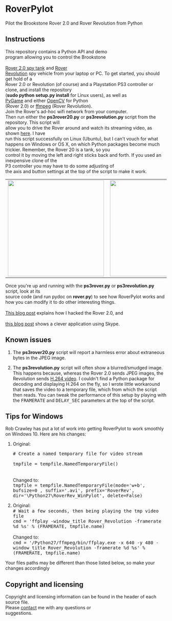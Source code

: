 RoverPylot
==========

Pilot the Brookstone Rover 2.0 and Rover Revolution from Python

<h2>Instructions</h2>	

This repository contains a Python API and demo	
program allowing you to control the Brookstone 	
<a href="http://www.amazon.com/Rover-2-0-App-Controlled-Wireless-Tank/dp/B0093285XK">	
Rover 2.0 spy tank</a> and <a	
href="http://www.amazon.com/Rover-Revolution-App-Controlled-Wireless-Vehicle/dp/B00GLVXM70/ref=sr_1_1?s=toys-and-games&ie=UTF8&qid=1421113202&sr=1-1&keywords=brookstone+rover+revolution">Rover	
Revolution</a> spy vehicle from your laptop or PC. To get started, you should	
get hold of a 	
Rover 2.0 or Revolution (of course) and a Playstation PS3 controller or clone, and install the repository	
(<b>sudo python setup.py install</b> for Linux users), as well as	
<a href="http://pygame.org/news.html">PyGame</a> and either <a href="http://opencv.org/">OpenCV</a> for Python	
(Rover 2.0) or <a href="https://www.ffmpeg.org/">ffmpeg</a> (Rover Revolution). 	
Join the Rover's ad-hoc wifi network from your computer.	
Then run either the <b>ps3rover20.py</b> or <b>ps3revolution.py</b> script from the repository.  This script will	
allow you to drive the Rover around and watch its streaming video, as shown	
<a href="http://www.youtube.com/watch?v=AsRleC1ediU">here</a>.  I have	
run this script successfully on Linux (Ubuntu),	
but I can't vouch for what happens on Windows or OS X, on which Python packages	
become much trickier. Remember, the Rover 20 is a tank, so you	
control it by moving the left and right sticks back and forth. If you used an inexpensive clone of the	
P3 controller you may have to do some adjusting of	
the axis and button settings at the top of the script to make it work.	



<table>	

<tr>	

<td><image height=300 align="left" src="rover20.png"></td>	

<td><image height=300 alignt="right" src="revolution.png"></td>	

</tr>	

</table>	



Once you're up and running with the <b>ps3rover.py</b> or  <b>ps3revolution.py</b> script, look at its 	
source code (and run pydoc on <b>rover.py</b>) to see how RoverPylot works and	
how you can modify it to do other interesting things.	
<a href="http://isgroupblog.blogspot.com/2013/09/how-i-hacked-brookstone-rover-20.html">	
This blog post</a> explains how I hacked the Rover 2.0, and 	
<a href="http://mas802.wordpress.com/2014/04/01/brookstone-rover-2-0-skype-client/">	
this blog post</a> shows a clever application using Skype.	


<h2>Known issues</h2>	



<ol>	

<li> The  <b>ps3rover20.py</b> script will report a harmless error about extraneous bytes in the JPEG image.	
<p>	
<li> The  <b>ps3revolution.py</b> script will often show a blurred/smudged image. This happens because, whereas	
the Rover 2.0 sends JPEG images, the Revolution sends <a href="http://en.wikipedia.org/wiki/H.264/MPEG-4_AVC">H.264 video</a>.	
I couldn't find a Python package for decoding and displaying H.264 on the fly, so I wrote little workaround that 	
saves the video to a temporary file, which	
from which the script then reads.  You can tweak the performance of this setup by playing with the <tt>FRAMERATE</tt>	
and <tt>DELAY_SEC</tt> parameters at the top of the script.	
</ol>	


<h2>Tips for Windows</h2>	

Rob Crawley has put a lot of work into getting RoverPylot to work smoothly on Windows 10.  Here are his changes:	
<ol> 	

<li> Original:<br>	

<tt># Create a named temporary file for video stream<br>	
tmpfile = tempfile.NamedTemporaryFile()</tt><br><br>	
Changed to:<br>	
<tt>tmpfile = tempfile.NamedTemporaryFile(mode='w+b', bufsize=0 , suffix='.avi', prefix='RoverRev', dir='\Python27\RoverRev_WinPylot', delete=False)</tt>	
<p><li> Original:<br>	
<tt># Wait a few seconds, then being playing the tmp video file<br>	
cmd = 'ffplay -window_title Rover_Revolution -framerate %d %s' % (FRAMERATE, tmpfile.name)</tt><br><br>	
Changed to:<br>	
<tt>	
cmd = '/Python27/ffmpeg/bin/ffplay.exe -x 640 -y 480 -window_title Rover_Revolution -framerate %d %s' % (FRAMERATE, tmpfile.name)</tt>	

</ol>	

Your files paths may be different than those listed below,  so make your changes accordingly	

<h2>Copyright and licensing</h2>	

Copyright and licensing information can be found in the header of each source file. 	
Please <a href="mailto:simon.d.levy@gmail.com">contact</a> me with any questions or 	
suggestions.
